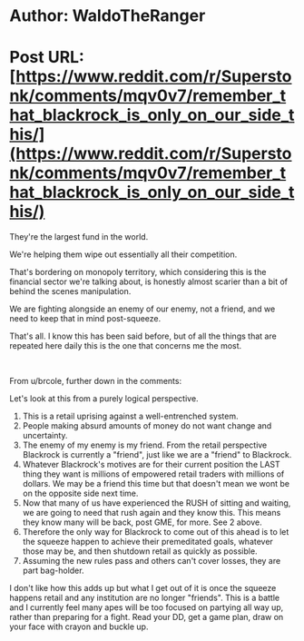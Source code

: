 # Author: WaldoTheRanger
# Post URL: [https://www.reddit.com/r/Superstonk/comments/mqv0v7/remember_that_blackrock_is_only_on_our_side_this/](https://www.reddit.com/r/Superstonk/comments/mqv0v7/remember_that_blackrock_is_only_on_our_side_this/)


They're the largest fund in the world.

We're helping them wipe out essentially all their competition.

That's bordering on monopoly territory, which considering this is the financial sector we're talking about, is honestly almost scarier than a bit of behind the scenes manipulation.

We are fighting alongside an enemy of our enemy, not a friend, and we need to keep that in mind post-squeeze.

That's all. I know this has been said before, but of all the things that are repeated here daily this is the one that concerns me the most.

&#x200B;

From u/brcole, further down in the comments:

Let's look at this from a purely logical perspective.

1. This is a retail uprising against a well-entrenched system.
2. People making absurd amounts of money do not want change and uncertainty.
3. The enemy of my enemy is my friend. From the retail perspective Blackrock is currently a "friend", just like we are a "friend" to Blackrock.
4. Whatever Blackrock's motives are for their current position the LAST thing they want is millions of empowered retail traders with millions of dollars. We may be a friend this time but that doesn't mean we wont be on the opposite side next time.
5. Now that many of us have experienced the RUSH of sitting and waiting, we are going to need that rush again and they know this. This means they know many will be back, post GME, for more. See 2 above.
6. Therefore the only way for Blackrock to come out of this ahead is to let the squeeze happen to achieve their premeditated goals, whatever those may be, and then shutdown retail as quickly as possible.
7. Assuming the new rules pass and others can't cover losses, they are part bag-holder.

I don't like how this adds up but what I get out of it is once the squeeze happens retail and any institution are no longer "friends". This is a battle and I currently feel many apes will be too focused on partying all way up, rather than preparing for a fight. Read your DD, get a game plan, draw on your face with crayon and buckle up.